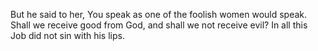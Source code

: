 But he said to her, You speak as one of the foolish women would speak. Shall we receive good from God, and shall we not receive evil? In all this Job did not sin with his lips.
